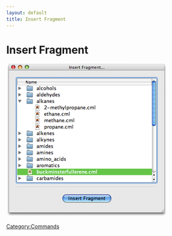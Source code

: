 ```yaml
---
layout: default
title: Insert Fragment
---
```


# Insert Fragment

![](InsertFragment.png "InsertFragment.png")

<Category:Commands>

